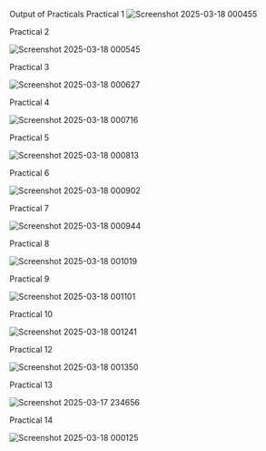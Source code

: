 Output of Practicals
Practical 1
![Screenshot 2025-03-18 000455](https://github.com/user-attachments/assets/fa4eed74-3610-4d92-8afc-855ec03b7a61)

Practical 2

![Screenshot 2025-03-18 000545](https://github.com/user-attachments/assets/60b99ffd-b720-4bb6-bb64-3cecc042c49b)

 Practical 3

 ![Screenshot 2025-03-18 000627](https://github.com/user-attachments/assets/d8d9fe9c-4979-44a1-9ff9-d919e4a33274)

 Practical 4

 ![Screenshot 2025-03-18 000716](https://github.com/user-attachments/assets/7fb10cd8-c365-4c27-ae24-eb27ea623f7e)

Practical 5

  ![Screenshot 2025-03-18 000813](https://github.com/user-attachments/assets/d8835ca4-7957-47b7-8ad2-ba6c2b2f69f7)

Practical 6

 ![Screenshot 2025-03-18 000902](https://github.com/user-attachments/assets/2c51eb9d-fa5a-42d4-8e74-eaa081f74f28)

Practical 7

  ![Screenshot 2025-03-18 000944](https://github.com/user-attachments/assets/c65c7859-ad83-42cd-8a82-1a5dea9dec96)

Practical 8

  ![Screenshot 2025-03-18 001019](https://github.com/user-attachments/assets/1ee79b6e-88a2-4f87-b121-0dd48a3a57af)

 Practical 9
 
 ![Screenshot 2025-03-18 001101](https://github.com/user-attachments/assets/000b630a-7d6f-4a41-a55f-b8e687d44304)

 Practical 10

![Screenshot 2025-03-18 001241](https://github.com/user-attachments/assets/8e2cab29-33c4-4ee7-b7f8-23b76c5800b2)

 

 Practical 12

  ![Screenshot 2025-03-18 001350](https://github.com/user-attachments/assets/3a3c052d-2697-4122-bd42-04bb79d8bf71)

  Practical 13

  ![Screenshot 2025-03-17 234656](https://github.com/user-attachments/assets/1c3e044a-4477-496e-a1a2-b121ea1db6c3)


 Practical 14

 ![Screenshot 2025-03-18 000125](https://github.com/user-attachments/assets/61de0a9f-b2aa-42ea-829a-5ae5301a9eb7)



